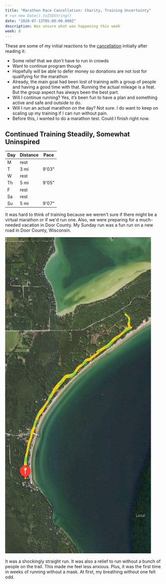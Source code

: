 ```yaml
---
title: "Marathon Race Cancellation: Charity, Training Uncertainty"
# run new Date().toISOString()
date: "2020-07-13T05:00:00.000Z"
description: Was unsure what was happening this week
week: 8
---
```


These are some of my initial reactions to the [cancellation](https://www.chicagomarathon.com/runners/rules-safety/event-update/) initially after reading it:

- Some relief that we don't have to run in crowds
- Want to continue program though
- Hopefully will be able to defer money so donations are not lost for qualifying for the marathon
- Already, the main goal had been lost of training with a group of people and having a good time with that. Running the actual mileage is a feat. But the group aspect has always been the best part.
- Will I continue running? Yes, it’s been fun to have a plan and something active and safe and outside to do.
- Will I run an actual marathon on the day? Not sure. I do want to keep on scaling up my training if I can run without pain.
- Before this, i wanted to do a marathon test. Could I finish right now.

## Continued Training Steadily, Somewhat Uninspired

| Day | Distance | Pace  |
| --- | -------- | ----- |
| M   | rest     |       |
| T   | 3 mi     | 9'03" |
| W   | rest     |       |
| Th  | 5 mi     | 9'05" |
| F   | rest     |       |
| Sa  | rest     |       |
| Su  | 5 mi     | 9'07" |

It was hard to think of training because we weren't sure if there might be a virtual marathon or if we'd run one. Also, we were preparing for a much-needed vacation in Door County. My Sunday run was a fun run on a new road in Door County, Wisconsin.

![Running in Door County along Bark Road](./door-run-1.jpg)

It was a shockingly straight run. It was also a relief to run without a bunch of people on the trail. This made me feel less anxious. Plus, it was the first time in weeks of running without a mask. At first, my breathing without one felt odd.
